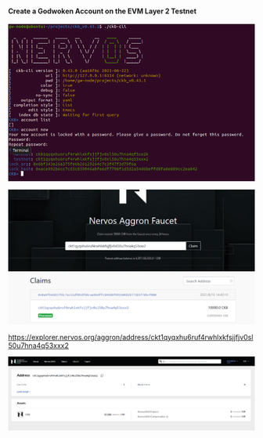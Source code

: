 #### Create a Godwoken Account on the EVM Layer 2 Testnet



![](1_ckb_account_01.png)



![](1_ckb_account_02.png)



https://explorer.nervos.org/aggron/address/ckt1qyqxhu6ruf4rwhlxkfsjjfjv0sl50u7hna4q53xxx2

![](1_ckb_account_balance_02.png)



